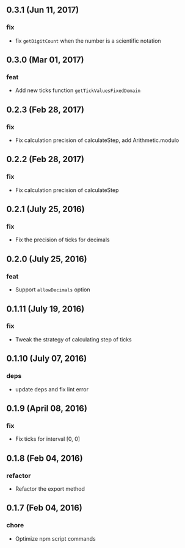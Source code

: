 ## 0.3.1 (Jun 11, 2017)

### fix

- fix `getDigitCount` when the number is a scientific notation

## 0.3.0 (Mar 01, 2017)

### feat

- Add new ticks function `getTickValuesFixedDomain`

## 0.2.3 (Feb 28, 2017)

### fix

- Fix calculation precision of calculateStep, add Arithmetic.modulo

## 0.2.2 (Feb 28, 2017)

### fix

- Fix calculation precision of calculateStep

## 0.2.1 (July 25, 2016)

### fix

- Fix the precision of ticks for decimals

## 0.2.0 (July 25, 2016)

### feat

- Support `allowDecimals` option

## 0.1.11 (July 19, 2016)

### fix

- Tweak the strategy of calculating step of ticks

## 0.1.10 (July 07, 2016)

### deps

- update deps and fix lint error

## 0.1.9 (April 08, 2016)

### fix

- Fix ticks for interval [0, 0]

## 0.1.8 (Feb 04, 2016)

### refactor

- Refactor the export method

## 0.1.7 (Feb 04, 2016)

### chore

- Optimize npm script commands
